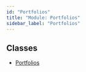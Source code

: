 ```yaml
---
id: "Portfolios"
title: "Module: Portfolios"
sidebar_label: "Portfolios"
---
```


## Classes

- [Portfolios](../../../../../classes/API/Entities/Identity/Portfolios/Portfolios.md)

